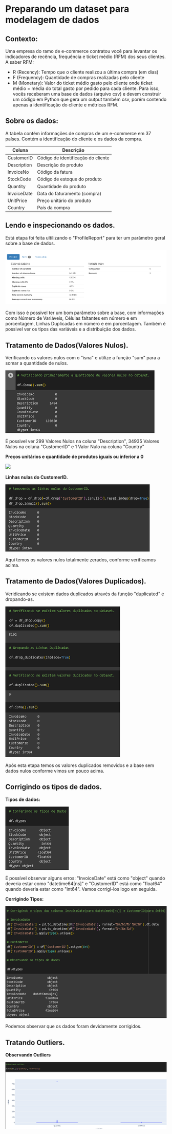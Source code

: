 # Preparando um dataset para modelagem de dados

## Contexto:

Uma empresa do ramo de e-commerce contratou você para levantar os indicadores de
recência, frequência e ticket médio (RFM) dos seus clientes.
A saber RFM:
 - R (Recency): Tempo que o cliente realizou a última compra (em dias)
 - F (Frequency): Quantidade de compras realizadas pelo cliente
 - M (Monetary): Valor do ticket médio gasto pelo cliente
onde ticket médio = média do total gasto por pedido para cada cliente.
Para isso, vocês receberam uma base de dados (arquivo csv) e devem construir um
código em Python que gera um output também csv, porém contendo apenas a
identificação do cliente e métricas RFM.

## Sobre os dados:

A tabela contém informações de compras de um e-commerce em 37 países. Contém a
identificação do cliente e os dados da compra.

| Coluna      | Descrição   | 
|-------------|-------------|
CustomerID    | Código de identificação do cliente
Description   | Descrição do produto             
InvoiceNo     | Código da fatura                   
StockCode     | Código de estoque do produto      
Quantity      | Quantidade do produto             
InvoiceDate   | Data do faturamento (compra)       
UnitPrice     | Preço unitário do produto         
Country       | País da compra                    

## Lendo e inspecionando os dados.

Está etapa foi feita ultilizando o "ProfileReport" para ter um parâmetro geral sobre a base de dados.

<img src="images/ProfileReport.png">

Com isso é possivel ter um bom parâmetro sobre a base, com informações como Número de Variáveis, Células faltantes em número e em porcentagem, Linhas Duplicadas em número e em porcentagem. Também é possivel ver os tipos das variáveis e a distribuição dos dados.

## Tratamento de Dados(Valores Nulos).

Verificando os valores nulos com o "isna" e utilize a função "sum" para a somar
a quantidade de nulos.

<img src="images/valoresNulos.png">

É possivel ver 299 Valores Nulos na coluna "Description", 34935 Valores Nulos na coluna "CustomerID" e 1 Valor Nulo na coluna "Country"

**Preços unitários e quantidade de produtos iguais ou inferior a 0**

<img src="images/preçoUnitario.png">

**Linhas nulas do CustomerID.**

<img src="images/nulosCustomerID.png">

Aqui temos os valores nulos totalmente zerados, conforme verificamos acima.

## Tratamento de Dados(Valores Duplicados).

Veridicando se existem dados duplicados através da função "duplicated" e dropando-as.

<img src="images/duplicados.png">

Após esta etapa temos os valores duplicados removidos e a base sem dados nulos conforme vimos um pouco acima.

## Corrigindo os tipos de dados.

**Tipos de dados:**

<img src="images/tipoDados.png">

É possível observar alguns erros: "InvoiceDate" está como "object" quando deveria estar como "datetime64[ns]" e "CustomerID" está como "float64" quando deveria estar como "int64". Vamos corrigi-los logo em seguida.

**Corrigindo Tipos:**

<img src="images/dadosCorrigidos.png">

Podemos observar que os dados foram devidamente corrigidos.

## Tratando Outliers.

**Observando Outliers**

<img src="images/observOutliers.png">









